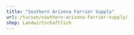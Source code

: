 ```yaml
---
title: "Southern Arizona Farrier Supply"
url: /tucson/southern-arizona-farrier-supply/
shop: Landwirtschaftlich
---
```


